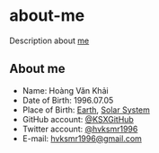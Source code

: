 # about-me
Description about [me](https://github.com/KSXGitHub)

## About me

 * Name: Hoàng Văn Khải
 * Date of Birth: 1996.07.05
 * Place of Birth: [Earth](https://en.wikipedia.org/wiki/Earth), [Solar System](https://en.wikipedia.org/wiki/Solar_System)
 * GitHub account: [@KSXGitHub](https://github.com/KSXGitHub)
 * Twitter account: [@hvksmr1996](https://twitter.com/hvksmr1996)
 * E-mail: [hvksmr1996@gmail.com](mailto:hvksmr1996@gmail.com)
